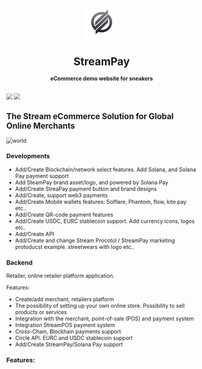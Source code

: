 <div align="center">
    <img src="img/streampay-icon-logo.png" width=90>
    <h1>StreamPay</h1>
    <strong>eCommerce demo website for sneakers</strong>
</div>
<br>

![](https://img.shields.io/badge/Build%20On-Stream%20Protocol-blue) ![](https://img.shields.io/badge/Available%20for-Devnet%20%26%20Testnet-blue)


## The Stream eCommerce Solution for Global Online Merchants 

![world](https://#)


### Developments

- Add/Create Blockchain/network select features. Add Solana, and Solana Pay payment support
- Add SteamPay brand asset/logo, and powered by Solana Pay
- Add/Create StreaPay payment button and brand designs
- Add/Create, support web3 payments
- Add/Create Mobile wallets features: Solflare, Phantom, flow, kite pay etc.. 
- Add/Create QR-code payment features
- Add/Create USDC, EURC stablecoin support. Add currency icons, logos etc..
- Add/Create API
- Add/Create and change Stream Procotol / StreamPay marketing protoducst example. streetwears with logo etc..


### Backend

Retailer, online retailer platform application.

Features:

- Create/add merchant, retailers platform
- The possibility of setting up your own online store. Possibility to sell products or services
- Integration with the merchant, point-of-sale (POS) and payment system
- Integration StreamPOS payment system
- Cross-Chain, Blockhain payments support
- Circle API. EURC and USDC stablecoin support
- Add/Create StreamPay/Solana Pay support

### Features:

